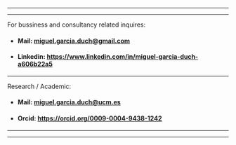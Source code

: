 
-----------------------------------------------------------------------------------------------------
-----------------------------------------------------------------------------------------------------

For bussiness  and consultancy related inquires:

- #### Mail: <miguel.garcia.duch@gmail.com>

- #### Linkedin: <https://www.linkedin.com/in/miguel-garcia-duch-a606b22a5>

-----------------------------------------------------------------------------------------------------

Research / Academic:

- #### Mail: <miguel.garcia.duch@ucm.es>

- #### Orcid: <https://orcid.org/0009-0004-9438-1242>

-----------------------------------------------------------------------------------------------------
-----------------------------------------------------------------------------------------------------
